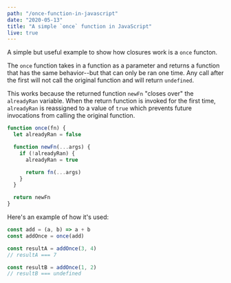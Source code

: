 ```yaml
---
path: "/once-function-in-javascript"
date: "2020-05-13"
title: "A simple `once` function in JavaScript"
live: true
---
```


A simple but useful example to show how closures work is a `once` functon.

The `once` function takes in a function as a parameter and returns a function that has the same behavior--but that can only be ran one time. Any call after the first will not call the original function and will return `undefined`.

This works because the returned function `newFn` "closes over" the `alreadyRan` variable. When the return function is invoked for the first time, `alreadyRan` is reassigned to a value of `true` which prevents future invocations from calling the original function.

```javascript
function once(fn) {
  let alreadyRan = false

  function newFn(...args) {
    if (!alreadyRan) {
      alreadyRan = true

      return fn(...args)
    }
  }

  return newFn
}
```

Here's an example of how it's used:

```javascript
const add = (a, b) => a + b
const addOnce = once(add)

const resultA = addOnce(3, 4)
// resultA === 7

const resultB = addOnce(1, 2)
// resultB === undefined
```
